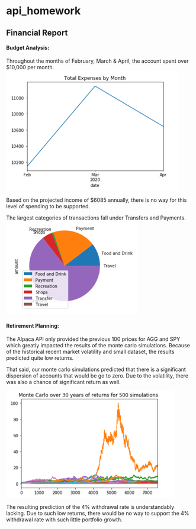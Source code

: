 # api_homework

## Financial Report

#### Budget Analysis: 

Throughout the months of February, March & April, the account spent over $10,000 per month.
![Monthly Expenses](Images\MonthlyExpenses.png) 

Based on the projected income of $6085 annually, there is no way for this level of spending to be supported. 

The largest categories of transactions fall under Transfers and Payments.
![Spending Categories](Images\ExpensesByCategory.png) 

#### Retirement Planning: 

The Alpaca API only provided the previous 100 prices for AGG and SPY which greatly impacted the results of the monte carlo simulations. Because of the historical recent market volatility and small dataset, the results predicted quite low returns. 

That said, our monte carlo simulations predicted that there is a significant dispersion of accounts that would be go to zero. Due to the volatility, there was also a chance of significant return as well. 

![Monte Carlo](Images\MonteCarlo.png)

The resulting prediction of the 4% withdrawal rate is understandably lacking. Due to such low returns, there would be no way to support the 4% withdrawal rate with such little portfolio growth. 
